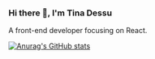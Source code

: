 ### Hi there 👋, I'm Tina Dessu

A front-end developer focusing on React.

[![Anurag's GitHub stats](https://github-readme-stats.vercel.app/api?username=Tinady)](https://github.com/Tinady/github-readme-stats)

<!--
**Tinady/Tinady** is a ✨ _special_ ✨ repository because its `README.md` (this file) appears on your GitHub profile.

Here are some ideas to get you started:

- 🔭 I’m currently working on ...
- 🌱 I’m currently learning ...
- 👯 I’m looking to collaborate on ...
- 🤔 I’m looking for help with ...
- 💬 Ask me about ...
- 📫 How to reach me: ...
- 😄 Pronouns: ...
- ⚡ Fun fact: ...
-->
